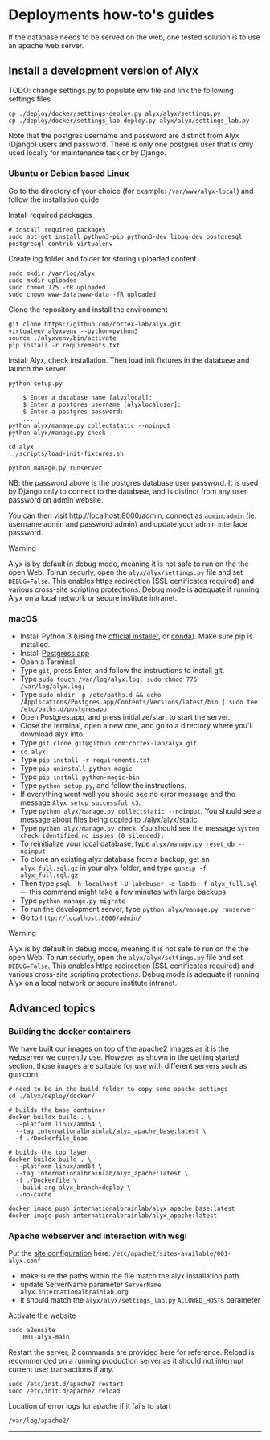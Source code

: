 
# Deployments how-to's guides

If the database needs to be served on the web, one tested solution is to use an apache web server.


## Install a development version of Alyx

TODO: change settings.py to populate env file and link the following settings files
```shell
cp ./deploy/docker/settings-deploy.py alyx/alyx/settings.py
cp ./deploy/docker/settings_lab-deploy.py alyx/alyx/settings_lab.py
```


Note that the postgres username and password are distinct from Alyx (Django) users and password. There is only one postgres user that is only used locally for maintenance task or by Django.

### Ubuntu or Debian based Linux
Go to the directory of your choice (for example: `/var/www/alyx-local`) and follow the installation guide

Install required packages
```shell
# install required packages
sudo apt-get install python3-pip python3-dev libpq-dev postgresql postgresql-contrib virtualenv
```

Create log folder and folder for storing uploaded content.
```shell
sudo mkdir /var/log/alyx
sudo mkdir uploaded
sudo chmod 775 -fR uploaded
sudo chown www-data:www-data -fR uploaded
```

Clone the repository and install the environment
```shell
git clone https://github.com/cortex-lab/alyx.git
virtualenv alyxvenv --python=python3
source ./alyxvenv/bin/activate
pip install -r requirements.txt
````

Install Alyx, check installation. Then load init fixtures in the database and launch the server.
```shell
python setup.py
    ...
    $ Enter a database name [alyxlocal]:
    $ Enter a postgres username [alyxlocaluser]:
    $ Enter a postgres password:
    ...
python alyx/manage.py collectstatic --noinput
python alyx/manage.py check

cd alyx
../scripts/load-init-fixtures.sh

python manage.py runserver
```
NB: the password above is the postgres database user password. It is used by Django only to connect to the database, and is distinct from any user password on admin website.

You can then visit http://localhost:8000/admin, connect as `admin:admin` (ie. username admin and password admin) and update your admin interface password.

> [!WARNING]
> Alyx is by default in debug mode, meaning it is not safe to run on the the open Web. To run securly, open the `alyx/alyx/settings.py` file and set `DEBUG=False`. This enables https redirection (SSL certificates required) and various cross-site scripting protections. Debug mode is adequate if running Alyx on a local network or secure institute intranet.

### macOS

* Install Python 3 (using the [official installer](https://www.python.org/downloads/mac-osx/), or [conda](https://docs.conda.io/projects/conda/en/latest/user-guide/install/macos.html)). Make sure pip is installed.
* Install [Postgress.app](https://postgresapp.com/downloads.html)
* Open a Terminal.
* Type `git`, press Enter, and follow the instructions to install git.
* Type `sudo touch /var/log/alyx.log; sudo chmod 776 /var/log/alyx.log;`
* Type `sudo mkdir -p /etc/paths.d && echo /Applications/Postgres.app/Contents/Versions/latest/bin | sudo tee /etc/paths.d/postgresapp`
* Open Postgres.app, and press initialize/start to start the server.
* Close the terminal, open a new one, and go to a directory where you'll download alyx into.
* Type `git clone git@github.com:cortex-lab/alyx.git`
* `cd alyx`
* Type `pip install -r requirements.txt`
* Type `pip uninstall python-magic`
* Type `pip install python-magic-bin`
* Type `python setup.py`, and follow the instructions.
* If everything went well you should see no error message and the message `Alyx setup successful <3`.
* Type `python alyx/manage.py collectstatic --noinput`. You should see a message about files being copied to ./alyx/alyx/static
* Type `python alyx/manage.py check`. You should see the message `System check identified no issues (0 silenced).`
* To reinitialize your local database, type `alyx/manage.py reset_db --noinput`
* To clone an existing alyx database from a backup, get an `alyx_full.sql.gz` in your alyx folder, and type `gunzip -f alyx_full.sql.gz`
* Then type `psql -h localhost -U labdbuser -d labdb -f alyx_full.sql` — this command might take a few minutes with large backups
* Type `python manage.py migrate`
* To run the development server, type `python alyx/manage.py runserver`
* Go to `http://localhost:8000/admin/`

> [!WARNING]
> Alyx is by default in debug mode, meaning it is not safe to run on the the open Web. To run securly, open the `alyx/alyx/settings.py` file and set `DEBUG=False`. This enables https redirection (SSL certificates required) and various cross-site scripting protections. Debug mode is adequate if running Alyx on a local network or secure institute intranet.

## Advanced topics

### Building the docker containers

We have built our images on top of the apache2 images as it is the webserver we currently use. 
However as shown in the getting started section, those images are suitable for use with different servers such as gunicorn.

```shell
# need to be in the build folder to copy some apache settings
cd ./alyx/deploy/docker/

# builds the base container
docker buildx build . \
  --platform linux/amd64 \
  --tag internationalbrainlab/alyx_apache_base:latest \
  -f ./Dockerfile_base

# builds the top layer
docker buildx build . \
  --platform linux/amd64 \
  --tag internationalbrainlab/alyx_apache:latest \
  -f ./Dockerfile \
  --build-arg alyx_branch=deploy \
  --no-cache
```

```shell
docker image push internationalbrainlab/alyx_apache_base:latest
docker image push internationalbrainlab/alyx_apache:latest
```

### Apache webserver and interaction with wsgi

Put the [site configuration](_static/001-alyx.conf) here: `/etc/apache2/sites-available/001-alyx.conf`
-   make sure the paths within the file match the alyx installation path.
-   update ServerName parameter `ServerName  alyx.internationalbrainlab.org`
-   it should match the `alyx/alyx/settings_lab.py` `ALLOWED_HOSTS` parameter


Activate the website

    sudo a2ensite
        001-alyx-main

Restart the server, 2 commands are provided here for reference. Reload is recommended on a running production server as 
it should not interrupt current user transactions if any.


    sudo /etc/init.d/apache2 restart
    sudo /etc/init.d/apache2 reload


Location of error logs for apache if it fails to start

    /var/log/apache2/

---
